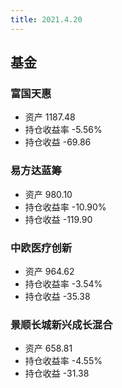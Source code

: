 ```yaml
---
title: 2021.4.20
---
```


## 基金
### 富国天惠 
- 资产 1187.48
- 持仓收益率 -5.56%
- 持仓收益 -69.86

### 易方达蓝筹
- 资产 980.10
- 持仓收益率 -10.90%
- 持仓收益 -119.90

### 中欧医疗创新
- 资产 964.62
- 持仓收益率 -3.54%
- 持仓收益 -35.38

### 景顺长城新兴成长混合
- 资产 658.81
- 持仓收益率 -4.55%
- 持仓收益 -31.38